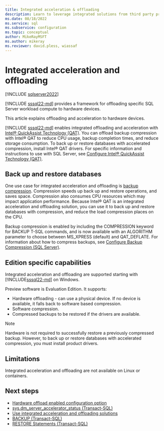 ```yaml
---
title: Integrated acceleration & offloading
description: Learn to leverage integrated solutions from third party providers to offload and accelerate workloads for an instance of SQL Server.
ms.date: 08/18/2022
ms.service: sql
ms.subservice: configuration
ms.topic: conceptual
author: MikeRayMSFT
ms.author: mikeray
ms.reviewer: david.pless, wiassaf 
---
```


# Integrated acceleration and offloading

[!INCLUDE [sqlserver2022](../../includes/applies-to-version/sqlserver2022.md)]

[!INCLUDE [sssql22-md](../../includes/sssql22-md.md)] provides a framework for offloading specific SQL Server workload compute to hardware devices.

This article explains offloading and acceleration to hardware devices.

[!INCLUDE [sssql22-md](../../includes/sssql22-md.md)] enables integrated offloading and acceleration with [Intel&reg; QuickAssist Technology (QAT)](https://www.intel.com/content/www/us/en/developer/topic-technology/open/quick-assist-technology/overview.html). You can offload backup compression with Intel&reg; QAT to reduce CPU usage, backup completion times, and reduce storage consumption. To back up or restore databases with accelerated compression, install Intel&reg; QAT drivers. For specific information and instructions to use with SQL Server, see [Configure Intel&reg; QuickAssist Technology (QAT)](use-integrated-acceleration-and-offloading.md).

## Back up and restore databases

One use case for integrated acceleration and offloading is [backup compression](../backup-restore/backup-compression-sql-server.md). Compression speeds up back up and restore operations, and saves space. Compression also consumes CPU resources which may impact application performance. Because Intel&reg; QAT is an integrated acceleration and offloading solution, you can use it to back up and restore databases with compression, and reduce the load compression places on the CPU.

Backup compression is enabled by including the COMPRESSION keyword for BACKUP T-SQL commands, and is now available with an ALGORITHM parameter to choose between MS_XPRESS (default) and QAT_DEFLATE. For information about how to compress backups, see [Configure Backup Compression (SQL Server)](../backup-restore/configure-backup-compression-sql-server.md).

## Edition specific capabilities

Integrated acceleration and offloading are supported starting with [!INCLUDE[sssql22-md](../../includes/sssql22-md.md)] on Windows.

Preview software is Evaluation Edition. It supports:

- Hardware offloading - can use a physical device. If no device is available, it falls back to software based compression.
- Software compression.
- Compressed backups to be restored if the drivers are available.

> [!NOTE]
> Hardware is not required to successfully restore a previously compressed backup. However, to back up or restore databases with accelerated compression, you must install product drivers.

## Limitations

Integrated acceleration and offloading are not available on Linux or containers.

## Next steps

 - [Hardware offload enabled configuration option](../../database-engine/configure-windows/hardware-offload-enable-configuration-option.md)
 - [sys.dm_server_accelerator_status (Transact-SQL)](../system-dynamic-management-views/sys-dm-server-accelerator-status-transact-sql.md)
 - [Use integrated acceleration and offloading solutions](use-integrated-acceleration-and-offloading.md)
 - [BACKUP (Transact-SQL)](../../t-sql/statements/backup-transact-sql.md)
 - [RESTORE Statements (Transact-SQL)](../../t-sql/statements/restore-statements-transact-sql.md)